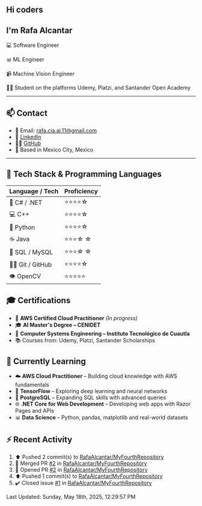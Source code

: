 ## Hi coders
## I'm Rafa Alcantar


💻 Software Engineer

📊 ML Engineer

📹 Machine Vision Engineer

👨‍💻 Student on the platforms Udemy, Platzi, and Santander Open Academy

---
## 📫 Contact

- 📧 Email: [rafa.cia.aj.11@gmail.com](mailto:rafa.cia.aj.11@gmail.com)  
- 💼 [LinkedIn](https://www.linkedin.com/in/rafael-alcantar-juarez/)  
- 🧑‍💻 [GitHub](https://github.com/RafaAlcantar)  
- 📍 Based in Mexico City, Mexico

---
## 🧰 Tech Stack & Programming Languages

| Language / Tech   |  Proficiency   |
|-------------------|----------------|
| 🎯 C# / .NET      | ⭐⭐⭐⭐☆   |
| 💻 C++            | ⭐⭐⭐⭐☆   |
| 🐍 Python         | ⭐⭐⭐⭐☆   |
| ☕ Java           | ⭐⭐⭐☆ ☆   |
| 💾 SQL / MySQL    | ⭐⭐⭐☆ ☆   |
| 🧑‍💻 Git / GitHub   | ⭐⭐⭐⭐☆   |
| 👁️ OpenCV         | ⭐⭐⭐⭐⭐  |


## 🎓 Certifications

- 📜 **AWS Certified Cloud Practitioner** *(In progress)*  
- 🎓 **AI Master's Degree – CENIDET**  
- 📘 **Computer Systems Engineering – Instituto Tecnológico de Cuautla**  
- 📚 Courses from: Udemy, Platzi, Santander Scholarships

## 🧪 Currently Learning

- ☁️ **AWS Cloud Practitioner** – Building cloud knowledge with AWS fundamentals  
- 🤖 **TensorFlow** – Exploring deep learning and neural networks  
- 🐘 **PostgreSQL** – Expanding SQL skills with advanced queries  
- 🌐 **.NET Core for Web Development** – Developing web apps with Razor Pages and APIs  
- 📊 **Data Science** – Python, pandas, matplotlib and real-world datasets

## :zap: Recent Activity
<!--RECENT_ACTIVITY:start-->
1. ⬆️ Pushed 2 commit(s) to [RafaAlcantar/MyFourthRepository](https://github.com/RafaAlcantar/MyFourthRepository)
2. 🎉 Merged PR [#2](https://github.com/RafaAlcantar/MyFourthRepository/pull/2) in [RafaAlcantar/MyFourthRepository](https://github.com/RafaAlcantar/MyFourthRepository)
3. 💪 Opened PR [#2](https://github.com/RafaAlcantar/MyFourthRepository/pull/2) in [RafaAlcantar/MyFourthRepository](https://github.com/RafaAlcantar/MyFourthRepository)
4. ⬆️ Pushed 1 commit(s) to [RafaAlcantar/MyFourthRepository](https://github.com/RafaAlcantar/MyFourthRepository)
5. ✔️ Closed issue [#1](https://github.com/RafaAlcantar/MyFourthRepository/issues/1) in [RafaAlcantar/MyFourthRepository](https://github.com/RafaAlcantar/MyFourthRepository)
<!--RECENT_ACTIVITY:end-->
<!--RECENT_ACTIVITY:last_update-->
Last Updated: Sunday, May 18th, 2025, 12:29:57 PM
<!--RECENT_ACTIVITY:last_update_end-->

